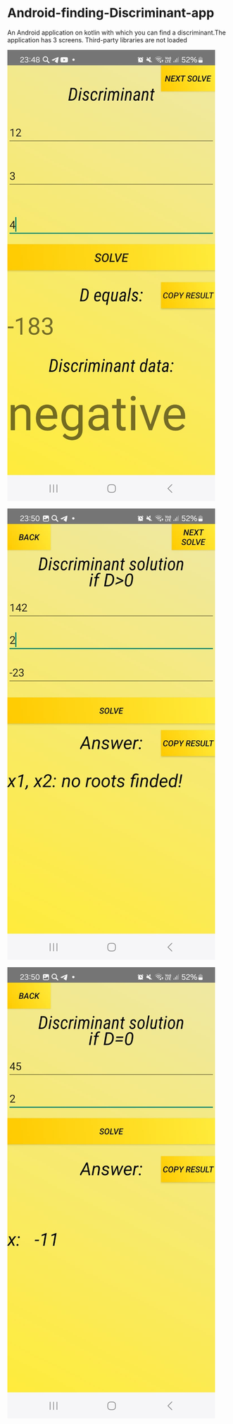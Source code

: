 # Android-finding-Discriminant-app
An Android application on kotlin with which you can find a discriminant.The application has 3 screens. Third-party libraries are not loaded


![](AppScreenshots/screen1.jpg)

![](AppScreenshots/screen2.jpg)

![](AppScreenshots/screen3.jpg)
